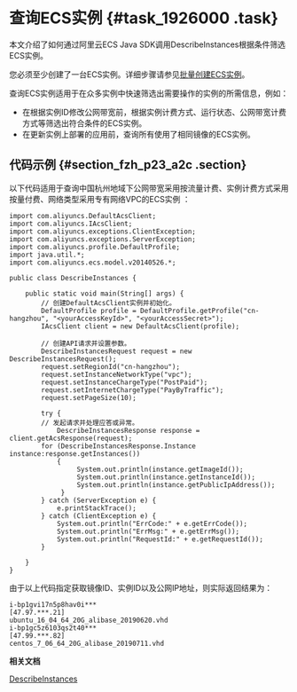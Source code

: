 # 查询ECS实例 {#task_1926000 .task}

本文介绍了如何通过阿里云ECS Java SDK调用DescribeInstances根据条件筛选ECS实例。

您必须至少创建了一台ECS实例。详细步骤请参见[批量创建ECS实例](cn.zh-CN/SDK示例/Java示例/创建ECS实例/批量创建ECS实例.md#)。

查询ECS实例适用于在众多实例中快速筛选出需要操作的实例的所需信息，例如：

-   在根据实例ID修改公网带宽前，根据实例计费方式、运行状态、公网带宽计费方式等筛选出符合条件的ECS实例。
-   在更新实例上部署的应用前，查询所有使用了相同镜像的ECS实例。

## 代码示例 {#section_fzh_p23_a2c .section}

以下代码适用于查询中国杭州地域下公网带宽采用按流量计费、实例计费方式采用按量付费、网络类型采用专有网络VPC的ECS实例 ：

``` {#codeblock_gad_swb_020}
import com.aliyuncs.DefaultAcsClient;
import com.aliyuncs.IAcsClient;
import com.aliyuncs.exceptions.ClientException;
import com.aliyuncs.exceptions.ServerException;
import com.aliyuncs.profile.DefaultProfile;
import java.util.*;
import com.aliyuncs.ecs.model.v20140526.*;

public class DescribeInstances {

    public static void main(String[] args) {
        // 创建DefaultAcsClient实例并初始化。
        DefaultProfile profile = DefaultProfile.getProfile("cn-hangzhou", "<yourAccessKeyId>", "<yourAccessSecret>");
        IAcsClient client = new DefaultAcsClient(profile);

        // 创建API请求并设置参数。
        DescribeInstancesRequest request = new DescribeInstancesRequest();
        request.setRegionId("cn-hangzhou");
        request.setInstanceNetworkType("vpc");
        request.setInstanceChargeType("PostPaid");
        request.setInternetChargeType("PayByTraffic");
        request.setPageSize(10);

        try {
        // 发起请求并处理应答或异常。
            DescribeInstancesResponse response = client.getAcsResponse(request);
        for (DescribeInstancesResponse.Instance instance:response.getInstances()) 
            {
                 System.out.println(instance.getImageId());
                 System.out.println(instance.getInstanceId());
                 System.out.println(instance.getPublicIpAddress());
             }
        } catch (ServerException e) {
            e.printStackTrace();
        } catch (ClientException e) {
            System.out.println("ErrCode:" + e.getErrCode());
            System.out.println("ErrMsg:" + e.getErrMsg());
            System.out.println("RequestId:" + e.getRequestId());
        }

    }
}
```

由于以上代码指定获取镜像ID、实例ID以及公网IP地址，则实际返回结果为：

``` {#codeblock_7el_lmd_lm7}
i-bp1gvi17n5p8hav0i***
[47.97.***.21]
ubuntu_16_04_64_20G_alibase_20190620.vhd
i-bp1gc5z6103qs2t40***
[47.99.***.82]
centos_7_06_64_20G_alibase_20190711.vhd
```

**相关文档**  


[DescribeInstances](../../../../cn.zh-CN/API参考/实例/DescribeInstances.md#)

